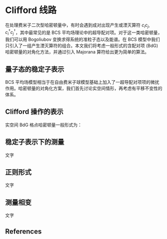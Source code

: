 # Clifford 线路

在处理费米子二次型哈密顿量中，有时会遇到成对出现产生或湮灭算符 $c_i c_j, c_i^\dagger c_j^\dagger$，其中最常见的是 BCS 平均场理论中的超导配对项。对于这一类哈密顿量，我们可以用 Bogoliubov 变换求得系统的准粒子态以及能谱。在 BCS 模型中我们只引入了一组产生湮灭算符的组合。本文我们将考虑一般形式的含配对项 (BdG) 哈密顿量的对角化方法，并通过引入 Majorana 算符给出更为简单的算法。

## 量子态的稳定子表示

BCS 平均场模型相当于在自由费米子球模型基础上加入了一超导配对项项的微扰作用。哈密顿量的对角化方案，我们首先讨论实空间情形，再考虑有平移不变性的体系。

## Clifford 操作的表示

实空间 BdG 格点哈密顿量一般形式为：

## 稳定子表示下的测量

文字

## 正则形式

文字

## 测量相变

文字

## References

